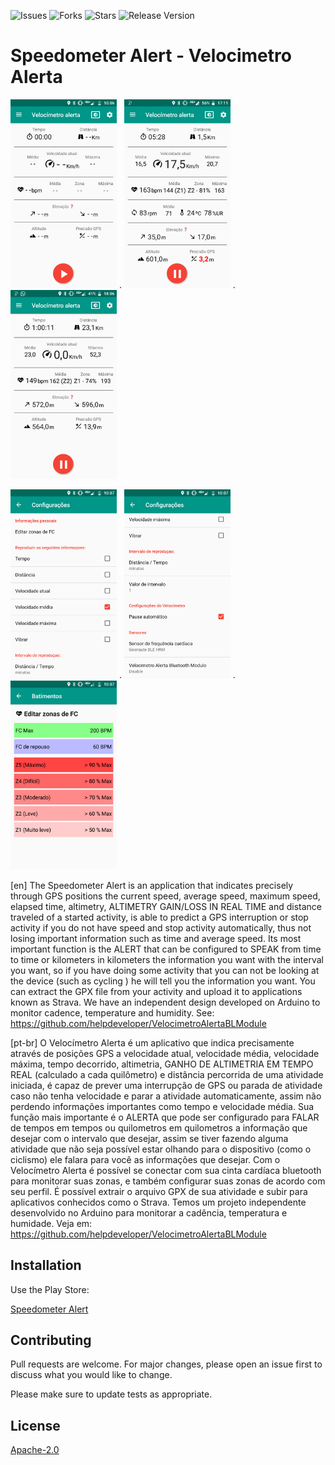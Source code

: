 ![Issues](https://img.shields.io/github/issues/gbzarelli/VelocimetroAlerta.svg) ![Forks](https://img.shields.io/github/forks/gbzarelli/VelocimetroAlerta.svg) ![Stars](https://img.shields.io/github/stars/gbzarelli/VelocimetroAlerta.svg) ![Release Version](https://img.shields.io/github/release/gbzarelli/VelocimetroAlerta.svg)

# Speedometer Alert - Velocimetro Alerta

<img src=imagens/Screenshot_20180929-100657.png width=170> . <img src=imagens/Screenshot_20180930-171106.png width=170> . <img src=imagens/Screenshot_20180930-180614.png width=170>

<img src=imagens/Screenshot_20180929-100722.png width=170> . <img src=imagens/Screenshot_20180929-100727.png width=170> . <img src=imagens/Screenshot_20180929-100735.png width=170>


[en] The Speedometer Alert is an application that indicates precisely through GPS positions the current speed, average speed, maximum speed, elapsed time, altimetry, ALTIMETRY GAIN/LOSS IN REAL TIME and distance traveled of a started activity, is able to predict a GPS interruption or stop activity if you do not have speed and stop activity automatically, thus not losing important information such as time and average speed.
Its most important function is the ALERT that can be configured to SPEAK from time to time or kilometers in kilometers the information you want with the interval you want, so if you have doing some activity that you can not be looking at the device (such as cycling ) he will tell you the information you want.
You can extract the GPX file from your activity and upload it to applications known as Strava.
We have an independent design developed on Arduino to monitor cadence, temperature and humidity. See: https://github.com/helpdeveloper/VelocimetroAlertaBLModule

[pt-br] O Velocímetro Alerta é um aplicativo que indica precisamente através de posições GPS a velocidade atual, velocidade média, velocidade máxima, tempo decorrido, altimetria, GANHO DE ALTIMETRIA EM TEMPO REAL (calculado a cada quilômetro) e distância percorrida de uma atividade iniciada, é capaz de prever uma interrupção de GPS ou parada de atividade caso não tenha velocidade e parar a atividade automaticamente, assim não perdendo informações importantes como tempo e velocidade média.
Sua função mais importante é o ALERTA que pode ser configurado para FALAR de tempos em tempos ou quilometros em quilometros a informação que desejar com o intervalo que desejar, assim se tiver fazendo alguma atividade que não seja possível estar olhando para o dispositivo (como o ciclismo) ele falara para você as informações que desejar.
Com o Velocímetro Alerta é possível se conectar com sua cinta cardíaca bluetooth para monitorar suas zonas, e também configurar suas zonas de acordo com seu perfil.
É possível extrair o arquivo GPX de sua atividade e subir para aplicativos conhecidos como o Strava.
Temos um projeto independente desenvolvido no Arduino para monitorar a cadência, temperatura e humidade. Veja em: https://github.com/helpdeveloper/VelocimetroAlertaBLModule

## Installation

Use the Play Store: 

[Speedometer Alert](https://play.google.com/store/apps/details?id=br.com.helpdev.velocimetroalerta)

## Contributing

Pull requests are welcome. For major changes, please open an issue first to discuss what you would like to change.

Please make sure to update tests as appropriate.

## License
[Apache-2.0](https://choosealicense.com/licenses/apache-2.0/)

